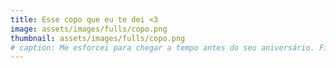 ```yaml
---
title: Esse copo que eu te dei <3
image: assets/images/fulls/copo.png
thumbnail: assets/images/fulls/copo.png
# caption: Me esforcei para chegar a tempo antes do seu aniversário. Fiz de tudo pra você sorrir. :) 
---
```

